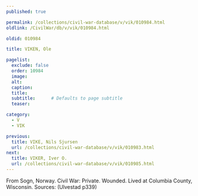 ```yaml
---
published: true

permalink: /collections/civil-war-database/v/vik/010984.html
oldlink: /CivilWar/db/v/vik/010984.html

oldid: 010984

title: VIKEN, Ole

pagelist:
  exclude: false
  order: 10984
  image: 
  alt:
  caption:
  title:
  subtitle:      # Defaults to page subtitle
  teaser:

category: 
  - V 
  - VIK

previous:
  title: VIKE, Nils Sjursen
  url: /collections/civil-war-database/v/vik/010983.html  
next:
  title: VIKER, Iver O.
  url: /collections/civil-war-database/v/vik/010985.html   
---
```

From Sogn, Norway. Civil War: Private. Wounded. Lived at Columbia County, Wisconsin. Sources: (Ulvestad p339)
